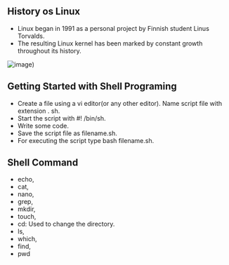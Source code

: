 ## History os Linux
- Linux began in 1991 as a personal project by Finnish student Linus Torvalds.
- The resulting Linux kernel has been marked by constant growth throughout its history. 

![image](https://user-images.githubusercontent.com/102450747/160728198-97da57e3-d8ab-42ff-8572-efad21b53b3d.png))

## Getting Started with Shell Programing

- Create a file using a vi editor(or any other editor). Name script file with extension . sh.
- Start the script with #! /bin/sh.
- Write some code.
- Save the script file as filename.sh.
- For executing the script type bash filename.sh.

## Shell Command 
- echo, 
- cat, 
- nano,
- grep,
- mkdir, 
- touch, 
- cd: Used to change the directory.
- ls, 
- which, 
- find, 
- pwd






